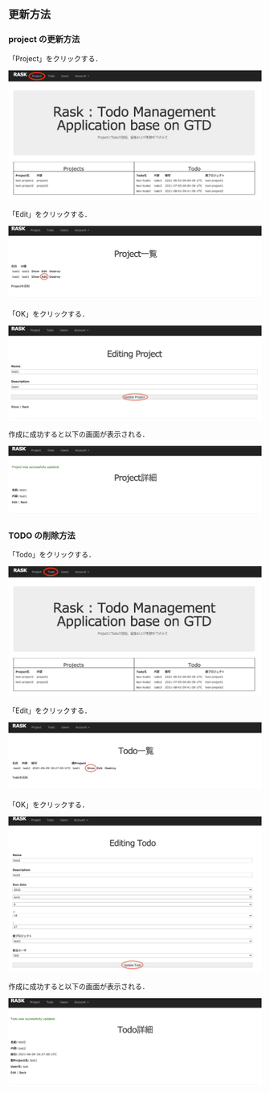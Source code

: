 ## 更新方法

### project の更新方法

「Project」をクリックする．

![mainmenu2project](img/mainmenu2project.png)

「Edit」をクリックする．

![editproject](img/editproject.png)

「OK」をクリックする．

![editprojectconfirm](img/editproject_confirm.png)

作成に成功すると以下の画面が表示される．

![editprojectsuccess](img/editproject_success.png)

### TODO の削除方法

「Todo」をクリックする．

![mainmenu2todo](img/mainmenu2todo.png)

「Edit」をクリックする．

![edittodo](img/edittodo.png)

「OK」をクリックする．

![edittodoconfirm](img/edittodo_confirm.png)

作成に成功すると以下の画面が表示される．

![edittodosuccess](img/edittodo_success.png)

